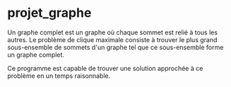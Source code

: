 # projet_graphe
Un graphe complet est un graphe où chaque sommet est relié à tous les autres. Le problème de clique maximale consiste à trouver le plus
grand sous-ensemble de sommets d'un graphe tel que ce sous-ensemble forme un graphe complet.

Ce programme est capable de trouver une solution approchée à ce problème en un temps raisonnable.
